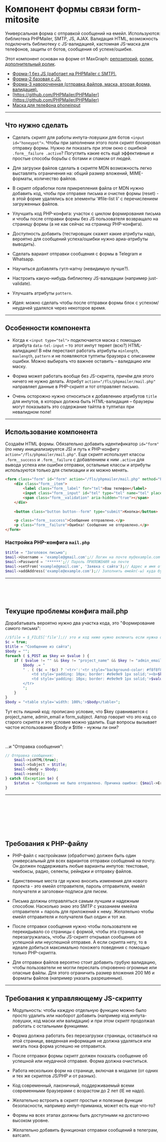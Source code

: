 # Компонент формы связи form-mitosite

Универсальная форма с отправкой сообщений на емейл. Используются: библиотека PHPMailer, SMTP, JS, AJAX. Валидация HTML, возможность подключить библиотеку с JS-валидацией, кастомная JS-маска для телефонов, защиты от ботов, сообщения об успехе/ошибке.

Этот компонент основан на форме от MaxGraph: [репозиторий](https://github.com/maxdenaro/maxgraph-youtube-source/tree/master/UI-%D0%BA%D0%BE%D0%BC%D0%BF%D0%BE%D0%BD%D0%B5%D0%BD%D1%82%D1%8B%20%E2%84%9613.%20%D0%92%D0%B0%D0%BB%D0%B8%D0%B4%D0%B0%D1%86%D0%B8%D1%8F%20%D0%B8%20%D0%BE%D1%82%D0%BF%D1%80%D0%B0%D0%B2%D0%BA%D0%B0%20%D1%84%D0%BE%D1%80%D0%BC%D1%8B%20%D0%BD%D0%B0%20%D0%BF%D0%BE%D1%87%D1%82%D1%83%20%D0%B2%202022), [ролик](https://youtu.be/6Uq6jV04rGM), [дополнительный ролик](https://drive.google.com/file/d/19XTGYqh3RK6Fuc64dNATsc9hpQjYDFHs/view).

- [Форма-1 без JS (работает на PHPMailer с SMTP).](https://ipbro.ru/form-1.html)
- [Форма-2 базовая с JS.](https://ipbro.ru/form-2.html)
- [Форма-3 навороченная (отправка файлов, маска, вторая форма, валидация).](https://ipbro.ru/form-3.html)
- [https://github.com/PHPMailer/PHPMailer](https://github.com/PHPMailer/PHPMailer)
- [Маска для телефона phoneinput](https://github.com/alexey-goloburdin/phoneinput)

---

## Что нужно сделать

- Сделать скрипт для работы инпута-ловушки для ботов `<input id="honeypot">`. Чтобы при заполнении этого поля скрипт блокировал отправку формы. Нужно ли показать при этом окно с ошибкой `.form__failure .active`? Погуглить какие есть ещё эффективные и простые способы борьбы с ботами и спамом от людей.

- Для загрузки файлов сделать в скрипте MDN возможность легко выставлять ограничения на: общий размер вложений, MIME-форматы, количество файлов. 

- В скрипт обработки поля прикрепления файла от MDN нужно добавить код, чтобы при отправке письма и очистке формы (reset) - в этой форме удалялись все элементы '#file-list li' с перечислением загруженных файлов.

- Улучшить код PHP-конфига: участок с циклом формирования письма и чтобы после отправки формы без JS пользователя возвращало на страницу формы (а не как сейчас на страницу PHP-конфига).

- Доступность добавить (тестировщик скажет какие атрибуты надо, вероятно для сообщений успеха/ошибки нужно ариа-атрибуты выводить).

- Сделать вариант отправки сообщения с формы в Telegram и Whatsapp.

- Научиться добавлять гугл-капчу (невидимую лучше?).

- Настроить какую-нибудь библиотеку JS-валидации (например just-validate).

- Улучшать атрибуты `pattern`.

- Идея: можно сделать чтобы после отправки формы блок с успехом/неудачей удалялся через некоторое время.

---

## Особенности компонента

- Когда к `<input type="tel">` подключается маска с помощью атрибута `data-tel-input` – то этот инпут теряет (всю?) HTML-валидацию! В нём перестают работать атрибуты `minlength`, `maxlength`, `pattern` и не появляются тултипы браузера с описанием ошибки. Можно выбирать что важнее оставить – валидацию или маску.

- Форма может работать вообще без JS-скрипта, причём для этого ничего не нужно делать. Атрибут `action="/fls/phpmailer/mail.php"` направляет данные в PHP-скрипт и тот отправляет письмо.

- Очень осторожно нужно относиться к добавлению атрибутов `title` для инпутов, в которых должна быть HTML-валидация – браузеры могут показывать это содержание тайтла в тултипах при невалидном поле!

---

## Использование компонента

Создаём HTML формы. Обязательно добавить идентификатор `id="form"` (по нему инициализируется JS) и путь к PHP-конфигу `action="/fls/phpmailer/mail.php"`. Еще скрипт использует классы `.form__success` и `.form__failure` с добавлением к ним `.active` для вывода успеха или ошибки отправки, остальные классы и атрибуты используются только для стилизации и их можно менять.

```html
<form class="form" id="form" action="/fls/phpmailer/mail.php" method="POST" enctype="multipart/form-data">
	<div class="form__item">
		<label class="form__label" for="tel">Ваш телефон</label>
		<input class="form__input" id="tel" type="tel" name="tel" placeholder="+7 123 456 78 90" autocomplete="tel">
		<span class="form__validation" aria-hidden="true"></span>
	</div>
	
	<button class="button button--form" type="submit">Кнопка</button>

	<p class="form__success">Сообщение отправлено.</p>
	<p class="form__failure">Ошибка! Сообщение не отправлено.</p>
</form>
```

### Настройка PHP-конфига `mail.php`

```php
$title = "Заголовок письма";
$mail->Username = 'example@gmail.com';// Логин на почте my@example.com
$mail->Password = '******';// Пароль ПРИЛОЖЕНИЯ на почте
$mail->setFrom('example@gmail.com', 'Заявка с сайта');// Адрес и имя отправителя.
$mail->addAddress('example@example.com');// Заполнить емейл(-ы) куда будут приходить письма.
```
---

<br><br><br>


## Текущие проблемы конфига mail.php


Дорабатывать вероятно нужно два участка кода, это "Формирование самого письма":

```php
//$file = $_FILES['file'];// это и код ниже нужно включить если нужна отправка файлов.
$c = true;
$title = "Сообщение из сайта";
$body = "";
foreach ( $_POST as $key => $value ) {
	if ( $value != "" && $key != "project_name" && $key != "admin_email" && $key != "form_subject" ) {
		$body .= "
		" . ( ($c = !$c) ? '<tr>':'<tr style="background-color: #f8f8f8;">' ) . "
			<td style='padding: 10px; border: #e9e9e9 1px solid;'><b>$key</b></td>
			<td style='padding: 10px; border: #e9e9e9 1px solid;'>$value</td>
		</tr>
		";
	}
}
$body = "<table style='width: 100%;'>$body</table>";
```
Тут есть лишний код: прописано условие, что $key сравнивается с project_name, admin_email и form_subject. Автор говорит что это код со старого скрипта и это условие можно удалить. Еще вопросы вызывает частое использование $body и $title - нужны ли они?

<br>

...и "Отправка сообщения":
```php
// Отправка сообщения:
	$mail->isHTML(true);
	$mail->Subject = $title;
	$mail->Body = $body;
	$mail->send();
} catch (Exception $e) {
	$status = "Сообщение не было отправлено. Причина ошибки: {$mail->ErrorInfo}";
}
```

---

<br><br><br><br><br><br>













## Требования к PHP-файлу

- PHP-файл с настройками (обработчик) должен быть один универсальный для всех вариантов отправки сообщений на почту. Он должен поддерживать любые варианты инпутов: текстовые, чекбоксы, радио, селекты, рейнджи и отправку файлов.

- Единственные места где нужно вносить изменения для нового проекта - это емейл отправителя, пароль отправителя, емейл получателя и заголовки-подписи для писем.

- Письма должны отправляться самым лучшим и надежным способом. Насколько знаю это SMTP с указанием емейла отправителя + пароль для приложений к нему. Желательно чтобы емейл отправителя и получателя был олдин и тот же.

- После отправки сообщения нужно чтобы пользователя не перекидывало со страницы с формой, чтобы эта страница не перезагружалась, чтобы JS-скрипт открывал сообщения об успешной или неуспешной отправке. А если скрипта нету, то в идеале добиться максимально похожего поведения с помощью только PHP-скрипта.

- Для отправки файлов вероятно стоит добавить грубую валидацию, чтобы пользователи не могли переслать откровенно огромные или опасные файлы. Для этого ограничить размер вложения 200 Мб и форматы файлов (например указать разрешенные).

---

## Требования к управляющему JS-скрипту

- Модульность: чтобы каждую отдельную функцию можно было просто удалить или наоборот добавить (например код инпута-ловушки, код маски или валидации) и при этом скрипт продолжал работать с остальными функциями.

- Форма должна работать без перезагрузки страницы, оставаться на этой странице, введенная информация не должна удаляться или мигать пока форма успешно не отправится.

- После отправки формы скрипт должен показать сообщение об успешной или неудачной отправке. Форма должна очиститься.

- Работа нескольких форм на странице, включая в модалке (от одних и тех же скриптов JS/PHP и от разных).

- Код современный, лаконичный, поддерживаемый всеми современными браузерами с возрастом до 2 лет (IE не надо).

- Желательно встроить в скрипт простые и полезные функции безопасности, например инпут-приманка, может есть еще что-то?

- Формы на всех этапах должны быть доступными на достаточно высоком уровне.

- Желательно добавить функционал отправки сообщений в телеграм, ватсапп.
